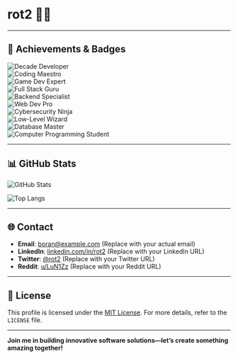 # rot2 👨‍💻

---

## 🎯 Achievements & Badges
![Decade Developer](https://img.shields.io/badge/Decade%20Developer-Since%202014-blueviolet)  
![Coding Maestro](https://img.shields.io/badge/Coding%20Maestro-10%2B%20Years-brightgreen)  
![Game Dev Expert](https://img.shields.io/badge/Game%20Dev%20Expert-Unity-yellow)  
![Full Stack Guru](https://img.shields.io/badge/Full%20Stack%20Guru-HTML5%2FCSS-purple)  
![Backend Specialist](https://img.shields.io/badge/Backend%20Specialist-.NET%20Core-orange)  
![Web Dev Pro](https://img.shields.io/badge/Web%20Dev%20Pro-Python%2FDjango%2FRuby%20on%20Rails-lightblue)  
![Cybersecurity Ninja](https://img.shields.io/badge/Cybersecurity%20Ninja-Kali%20Linux%2FMetasploit-red)  
![Low-Level Wizard](https://img.shields.io/badge/Low-Level%20Wizard-Assembly%2FC%2FC%2B%2B-darkgray)  
![Database Master](https://img.shields.io/badge/Database%20Master-SQL-green)  
![Computer Programming Student](https://img.shields.io/badge/Student-Computer%20Programming-blue)

---

## 📊 GitHub Stats
![GitHub Stats](https://github-readme-stats.vercel.app/api?username=rot2&show_icons=true&theme=dracula)

![Top Langs](https://github-readme-stats.vercel.app/api/top-langs/?username=rot2&layout=compact&theme=dracula)

---

## 🌐 Contact
- **Email**: [boran@example.com](mailto:boran@example.com) (Replace with your actual email)
- **LinkedIn**: [linkedin.com/in/rot2](https://linkedin.com/in/rot2) (Replace with your LinkedIn URL)
- **Twitter**: [@rot2](https://twitter.com/rot2) (Replace with your Twitter URL)
- **Reddit**: [u/LuN1Zz](https://reddit.com/u/LuN1Zz) (Replace with your Reddit URL)

---

## 📜 License
This profile is licensed under the [MIT License](LICENSE). For more details, refer to the `LICENSE` file.

---

**Join me in building innovative software solutions—let’s create something amazing together!**
